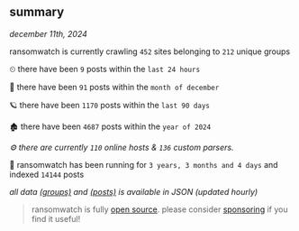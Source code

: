 
## summary
_december 11th, 2024_

ransomwatch is currently crawling `452` sites belonging to `212` unique groups

⏲ there have been `9` posts within the `last 24 hours`

🦈 there have been `91` posts within the `month of december`

🪐 there have been `1170` posts within the `last 90 days`

🏚 there have been `4687` posts within the `year of 2024`

_⚙️ there are currently `110` online hosts & `136` custom parsers._

🦕 ransomwatch has been running for `3 years, 3 months and 4 days` and indexed `14144` posts

_all data  [(groups)](http://ransomwhat.telemetry.ltd/groups) and [(posts)](http://ransomwhat.telemetry.ltd/posts) is available in JSON (updated hourly)_

> ransomwatch is fully [open source](https://github.com/joshhighet/ransomwatch#ransomwatch--). please consider [sponsoring](https://github.com/sponsors/joshhighet) if you find it useful!
